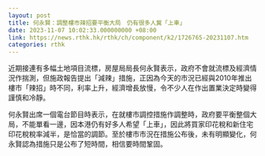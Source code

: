```yaml
---
layout: post
title: 何永賢：調整樓市辣招要平衡大局　仍有很多人冀「上車」
date: 2023-11-07 10:02:33.000000000 +08:00
link: https://news.rthk.hk/rthk/ch/component/k2/1726765-20231107.htm
categories: rthk
---
```


近期接連有多幅土地項目流標，房屋局局長何永賢表示，政府不會就流標及經濟情況作揣測，但施政報告提出「減辣」措施，正因為今天的市況已經與2010年推出樓市「辣招」時不同，利率上升，經濟增長放慢，令不少人在作出置業決定時變得謹慎和冷靜。

何永賢出席一個電台節目時表示，在就樓市調控措施作調整時，政府要平衡整個大局，不能單看一邊，因本港仍有好多人希望「上車」，因此將買家印花稅和新住宅印花稅稅率減半，是恰當的調節。至於樓市市況在措施公布後，未有明顯變化，何永賢認為措施只是公布了短時間，相信要時間鞏固。

